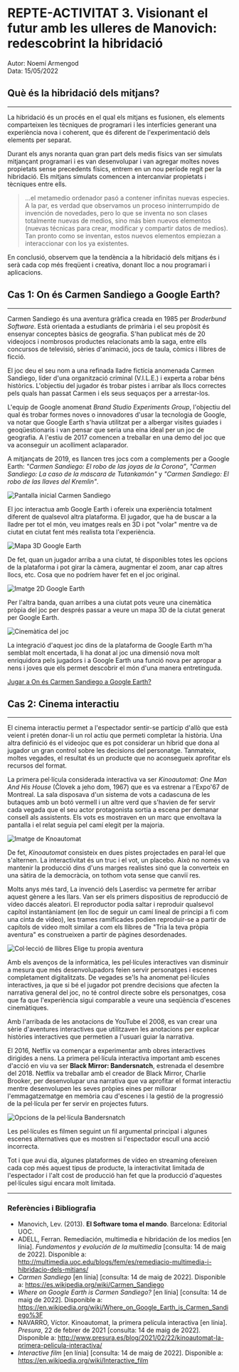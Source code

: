 # REPTE-ACTIVITAT 3. Visionant el futur amb les ulleres de Manovich: redescobrint la hibridació  

Autor: Noemí Armengod       
Data: 15/05/2022 



## Què és la hibridació dels mitjans?
---

La hibridació és un procés en el qual els mitjans es fusionen, els elements comparteixen les tècniques de programari i les interfícies generant una experiència nova i coherent, que és diferent de l'experimentació dels elements per separat.

Durant els anys noranta quan gran part dels medis físics van ser simulats mitjançant programari i es van desenvolupar i van agregar moltes noves propietats sense precedents físics, entrem en un nou període regit per la hibridació. Els mitjans simulats comencen a intercanviar propietats i tècniques entre ells.  

>...el metamedio ordenador pasó a contener infinitas nuevas especies. A la par, es verdad que observamos un proceso ininterrumpido de invención de novedades, pero lo que se inventa no son clases totalmente nuevas de medios, sino más bien nuevos elementos (nuevas técnicas para crear, modificar y compartir datos de medios). Tan pronto como se inventan, estos nuevos elementos empiezan a interaccionar con los ya existentes.

En conclusió, observem que la tendència a la hibridació dels mitjans és i serà cada cop més freqüent i creativa, donant lloc a nou programari i aplicacions.

## Cas 1: On és Carmen Sandiego a Google Earth?
---

Carmen Sandiego és una aventura gràfica creada en 1985 per *Broderbund Software*. Està orientada a estudiants de primària i el seu propòsit és ensenyar conceptes bàsics de geografia. S'han publicat més de 20 videojocs i nombrosos productes relacionats amb la saga, entre ells concursos de televisió, sèries d'animació, jocs de taula, còmics i llibres de ficció.

El joc deu el seu nom a una refinada lladre fictícia anomenada Carmen Sandiego, líder d'una organització criminal (V.I.L.E.) i experta a robar béns històrics. L'objectiu del jugador és trobar pistes i arribar als llocs correctes pels quals han passat Carmen i els seus sequaços per a arrestar-los.

L'equip de Google anomenat *Brand Studio Experiments Group*, l'objectiu del qual és trobar formes noves o innovadores d'usar la tecnologia de Google, va notar que Google Earth s'havia utilitzat per a albergar visites guiades i geoqüestionaris i van pensar que seria una eina ideal per un joc de geografia. A l'estiu de 2017 comencen a treballar en una demo del joc que va aconseguir un acolliment aclaparador.

A mitjançats de 2019, es llancen tres jocs com a complements per a Google Earth: *"Carmen Sandiego: El robo de las joyas de la Corona"*, *"Carmen Sandiego: La caso de la máscara de Tutankamón"* y *"Carmen Sandiego: El robo de las llaves del Kremlin"*.

![Pantalla inicial Carmen Sandiego](/imatges/intro-carmensandiego.png)

El joc interactua amb Google Earth i ofereix una experiència totalment diferent de qualsevol altra plataforma. El jugador, que ha de buscar a la lladre per tot el món, veu imatges reals en 3D i pot "volar" mentre va de ciutat en ciutat fent més realista tota l'experiència.

![Mapa 3D Google Earth](/imatges/mapes-carmensandiego.png)

De fet, quan un jugador arriba a una ciutat, té disponibles totes les opcions de la plataforma i pot girar la càmera, augmentar el zoom, anar cap altres llocs, etc. Cosa que no podríem haver fet en el joc original.

![Imatge 2D Google Earth](/imatges/foto-carmensandiego.png)

Per l'altra banda, quan arribes a una ciutat pots veure una cinemàtica pròpia del joc per després passar a veure un mapa 3D de la ciutat generat per Google Earth.

![Cinemàtica del joc](/imatges/cinematica-carmensandiego.png)

La integració d'aquest joc dins de la plataforma de Google Earth m'ha semblat molt encertada, li ha donat al joc una dimensió nova molt enriquidora pels jugadors i a Google Earth una funció nova per apropar a nens i joves que els permet descobrir el món d'una manera entretinguda.

[Jugar a On és Carmen Sandiego a Google Earth?](http://g.co/carmensandiego)

## Cas 2: Cinema interactiu
---

El cinema interactiu permet a l'espectador sentir-se partícip d'allò que està veient i pretén donar-li un rol actiu que permeti completar la història. Una altra definició és el videojoc que es pot considerar un híbrid que dona al jugador un gran control sobre les decisions del personatge. Tanmateix, moltes vegades, el resultat és un producte que no aconsegueix aprofitar els recursos del format.

La primera pel·lícula considerada interactiva va ser *Kinoautomat: One Man And His House* (Človek a jeho dom, 1967) que es va estrenar a l'Expo'67 de Montreal. La sala disposava d'un sistema de vots a cadascuna de les butaques amb un botó vermell i un altre verd que s'havien de fer servir cada vegada que el seu actor protagonista sortia a escena per demanar consell als assistents. Els vots es mostraven en un marc que envoltava la pantalla i el relat seguia pel camí elegit per la majoria.

![Imatge de Knoautomat](/imatges/kinoautomat-movie-review.jpg)

De fet, *Kinoautomat* consisteix en dues pistes projectades en paral·lel que s'alternen. La interactivitat és un truc i el vot, un placebo. Això no només va mantenir la producció dins d'uns marges realistes sinó que la converteix en una sàtira de la democràcia, on tothom vota sense que canviï res.

Molts anys més tard, La invenció dels Laserdisc va permetre fer arribar aquest gènere a les llars. Van ser els primers dispositius de reproducció de vídeo daccés aleatori. El reproductor podia saltar i reproduir qualsevol capítol instantàniament (en lloc de seguir un camí lineal de principi a fi com una cinta de vídeo), les trames ramificades podien reproduir-se a partir de capítols de vídeo molt similar a com els llibres de "Tria la teva pròpia aventura" es construeixen a partir de pàgines desordenades.

![Col·lecció de llibres Elige tu propia aventura](/imatges/elige-aventura.jpg)

Amb els avenços de la informàtica, les pel·lícules interactives van disminuir a mesura que més desenvolupadors feien servir personatges i escenes completament digitalitzats. De vegades se'ls ha anomenat pel·lícules interactives, ja que si bé el jugador pot prendre decisions que afecten la narrativa general del joc, no té control directe sobre els personatges, cosa que fa que l'experiència sigui comparable a veure una seqüència d'escenes cinemàtiques.

Amb l'arribada de les anotacions de YouTube el 2008, es van crear una sèrie d'aventures interactives que utilitzaven les anotacions per explicar històries interactives que permetien a l'usuari guiar la narrativa.

El 2016, Netflix va començar a experimentar amb obres interactives dirigides a nens. La primera pel·lícula interactiva important amb escenes d'acció en viu va ser **Black Mirror: Bandersnatch**, estrenada el desembre del 2018. Netflix va treballar amb el creador de Black Mirror, Charlie Brooker, per desenvolupar una narrativa que va aprofitar el format interactiu mentre desenvolupen les seves pròpies eines per millorar l'emmagatzematge en memòria cau d'escenes i la gestió de la progressió de la pel·lícula per fer servir en projectes futurs.

![Opcions de la pel·lícula Bandersnatch](/imatges/Black-Mirror-Bandersnatch.jpg)

Les pel·lícules es filmen seguint un fil argumental principal i algunes escenes alternatives que es mostren si l'espectador escull una acció incorrecta. 

Tot i que avui dia, algunes plataformes de vídeo en streaming ofereixen cada cop més aquest tipus de producte, la interactivitat limitada de l'espectador i l'alt cost de producció han fet que la producció d'aquestes pel·lícules sigui encara molt limitada.

--- 

### Referències i Bibliografia

* Manovich, Lev. (2013). **El Software toma el mando**. Barcelona: Editorial UOC. 
* ADELL, Ferran. Remediación, multimedia e hibridación de los medios [en línia]. *Fundamentos y evolución de la multimedia* [consulta: 14 de maig de 2022]. Disponible a: http://multimedia.uoc.edu/blogs/fem/es/remediacio-multimedia-i-hibridacio-dels-mitjans/
* *Carmen Sandiego* [en línia] [consulta: 14 de maig de 2022]. Disponible a: https://es.wikipedia.org/wiki/Carmen_Sandiego
* *Where on Google Earth is Carmen Sandiego?* [en línia] [consulta: 14 de maig de 2022]. Disponible a: https://en.wikipedia.org/wiki/Where_on_Google_Earth_is_Carmen_Sandiego%3F
* NAVARRO, Víctor. Kinoautomat, la primera película interactiva [en línia]. *Presura*, 22 de febrer de 2021 [consulta: 14 de maig de 2022]. Disponible a: http://www.presura.es/blog/2021/02/22/kinoautomat-la-primera-pelicula-interactiva/
* *Interactive film* [en línia] [consulta: 14 de maig de 2022]. Disponible a: https://en.wikipedia.org/wiki/Interactive_film